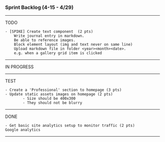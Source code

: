 ### Sprint Backlog (4-15 - 4/29)

------------------------------------
TODO

    
    - [SPIKE] Create text component  (2 pts)
        Write journal entry in markdown. 
        Be able to reference images. 
        Block element layout (img and text never on same line)  
        Upload markdown file in folder <year><month><date>.
        e.g. when a gallery grid item is clicked

------------------------------------    
IN PROGRESS

    

------------------------------------
TEST

    - Create a 'Professional' section to homepage (3 pts)
    - Update static assets images on homepage (2 pts)
            - Size should be 400x300 
            - They should not be blurry

------------------------------------
DONE

    - Get basic site analytics setup to monitor traffic (2 pts)
    Google analytics

------------------------------------
